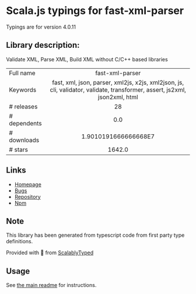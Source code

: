 
# Scala.js typings for fast-xml-parser

Typings are for version 4.0.11

## Library description:
Validate XML, Parse XML, Build XML without C/C++ based libraries

|                    |                 |
| ------------------ | :-------------: |
| Full name          | fast-xml-parser |
| Keywords           | fast, xml, json, parser, xml2js, x2js, xml2json, js, cli, validator, validate, transformer, assert, js2xml, json2xml, html |
| # releases         | 28 |
| # dependents       | 0.0 |
| # downloads        | 1.9010191666666668E7 |
| # stars            | 1642.0 |

## Links
- [Homepage](https://github.com/NaturalIntelligence/fast-xml-parser#readme)
- [Bugs](https://github.com/NaturalIntelligence/fast-xml-parser/issues)
- [Repository](https://github.com/NaturalIntelligence/fast-xml-parser)
- [Npm](https://www.npmjs.com/package/fast-xml-parser)
    


## Note
This library has been generated from typescript code from first party type definitions.

Provided with :purple_heart: from [ScalablyTyped](https://github.com/oyvindberg/ScalablyTyped)

## Usage
See [the main readme](../../readme.md) for instructions.


